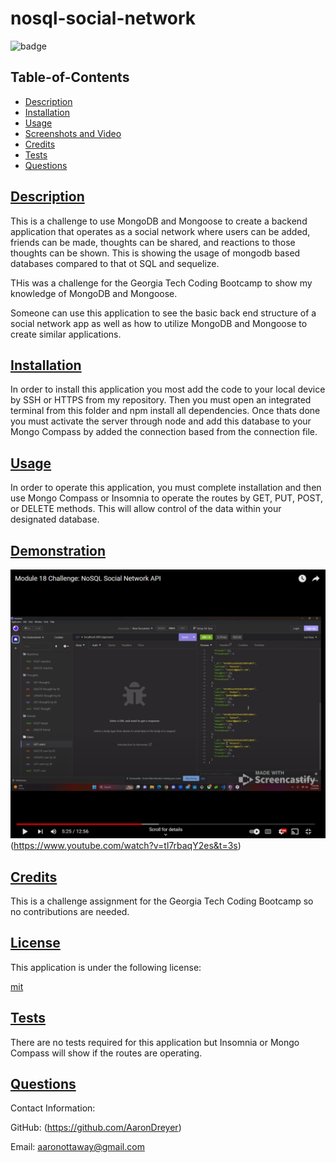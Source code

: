   # nosql-social-network

  ![badge](https://img.shields.io/badge/license-mit-blue)

  ## Table-of-Contents

  * [Description](#description)
  * [Installation](#installation)
  * [Usage](#usage)
  * [Screenshots and Video](#Demonstration)
  * [Credits](#credits)
  * [Tests](#tests)
  * [Questions](#questions)
  
  ## [Description](#table-of-contents)

  This is a challenge to use MongoDB and Mongoose to create a backend application that operates as a social network where users can be added, friends can be made, thoughts can be shared, and reactions to those thoughts can be shown. This is showing the usage of mongodb based databases compared to that ot SQL and sequelize.

  THis was a challenge for the Georgia Tech Coding Bootcamp to show my knowledge of MongoDB and Mongoose.

  Someone can use this application to see the basic back end structure of a social network app as well as how to utilize MongoDB and Mongoose to create similar applications.

  ## [Installation](#table-of-contents)

  In order to install this application you most add the code to your local device by SSH or HTTPS from my repository. Then you must open an integrated terminal from this folder and npm install all dependencies. Once thats done you must activate the server through node and add this database to your Mongo Compass by added the connection based from the connection file.

  ## [Usage](#table-of-contents)

  In order to operate this application, you must complete installation and then use Mongo Compass or Insomnia to operate the routes by GET, PUT, POST, or DELETE methods. This will allow control of the data within your designated database.

  ## [Demonstration](#table-of-contents)

  ![Youtube Video](./assets/images/www.youtube.com_watch_v%3Dtl7rbaqY2es%26t%3D3s.png)(https://www.youtube.com/watch?v=tl7rbaqY2es&t=3s)

  
  ## [Credits](#table-of-contents)

  This is a challenge assignment for the Georgia Tech Coding Bootcamp so no contributions are needed.

  
  ## [License](#table-of-contents)

  This application is under the following license:

  [mit](https://choosealicense.com/licenses/mit)
    
  
  ## [Tests](#table-of-contents)

  There are no tests required for this application but Insomnia or Mongo Compass will show if the routes are operating.

  ## [Questions](#table-of-contents)

  Contact Information:

  GitHub: (https://github.com/AaronDreyer)

  Email: aaronottaway@gmail.com
